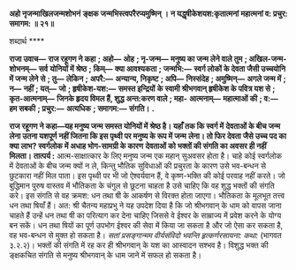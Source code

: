**अहो नृजन्माखिलजन्मशोभनं** **ङ्क्षक जन्मभिस्त्वपरैरप्यमुष्मिन् ।** **न यद्धृषीकेशयश:कृतात्मनां** **महात्मनां व: प्रचुर: समागम: ॥ २१॥** 

शब्दार्थ **** 

**राजा उवाच—** **राज रहूगण ने कहा** **; अहो—** **ओह** **; नृ-जन्म—** **मनुष्य का जन्म लेने वाले तुम** **; अखिल-जन्म-शोभनम्—** **सर्व** **योनियों में श्रेष्ठ** **; किम्—** **क्या आवश्यकता** **; जन्मभि:—** **स्वर्ग लोकों के देवता जैसी उच्चयोनि में जन्म लेने से** **; तु—** **लेकिन** **;** **अपरै:—** **अन्यान्य, निकृष्ट** **; अपि—** **निस्संदेह** **; अमुष्मिन्—** **अगले जन्म में** **; न—** **नहीं** **; यत्—** **जो** **; हृषीकेश-यश:—** **समस्त इन्द्रियों** **के स्वामी श्रीभगवान् हृषीकेश के पवित्र यश से** **; कृत-आत्मनाम्—** **जिनके हृदय विमल हैं, शुद्ध अन्त:करण वाले** **; महा-** **आत्मनाम्—** **महात्माओं की** **; व:—** **हम सबकी** **; प्रचुर:—** **अत्यधिक** **; समागम:—** **संगति।** **.** 

**राज रहूगण ने कहा—यह मनुष्य जन्म समस्त योनियों में श्रेष्ठ है। यहाँ तक कि स्वर्ग में** **देवताओं के बीच जन्म लेना उतना यशपूर्ण नहीं जितना कि इस पृथ्वी पर मनुष्य के रूप में जन्म** **लेना। तो फिर देवता जैसे उच्च पद का क्या लाभ? स्वर्गलोक में अधाह भोग-सामग्री के कारण** **देवताओं को भक्तों की संगति का अवसर ही नहीं मिलता।** **तात्पर्य :** आत्म-साक्षात्कार के लिए मनुष्य जन्म एक महान् सुअवसर होता है। चाहे कोई स्वर्गलोक में देवताओं के बीच जन्म क्यों न ले, किन्तु भौतिक सुविधाओं की प्रचुरता के कारण उसे भव-बन्धन से छुटकारा नहीं मिल पाता। इस पृथ्वी पर भी जो ऐश्वर्यवान हैं, वे कृष्ण-भक्ति की कोई परवाह नहीं करते। जो बुद्धिमान पुरुष वास्तव में भौतिकता के चंगुल से छूटना चाहता है उसे चाहिए कि वह शुद्ध भक्तों की संगति करे। इस संगति से वह क्रमश: धन तथा षी के आकर्षण से विरक्त होता जाएगा। भौतिकता के मूलभूत तत्त्व धन तथा षियाँ हैं। अत: श्री चैतन्य महाप्रभु ने यह उपदेश दिया है कि जो श्रीभगवान् के धाम को वापस जाना चाहते हैं उन्हें धन तथा षी का परित्याग कर देना चाहिए जिससे वे ईश्वर के साम्राज्य में प्रवेश करने के योग्य बन सकें। धन तथा षियों का पूर्ण उपभोग ईश्वर की सेवा में किया जा सकता है और जो ऐसा कर सकता है, वह भव-बन्धन से मुक्त हो सकता है। *सतां प्रसङ्गान्मम वीर्यसंविदो भवन्ति हृत्कर्णरसायना: कथा:* (भागवत ३.२.२)। भक्तों की संगति में रह कर ही श्रीभगवान् के यश का आस्वादन सश्भव है। विशुद्ध भक्त की ङ्क्षकचित संगति से मनुष्य श्रीभगवान् के धाम जाने में सफल हो सकता है।  